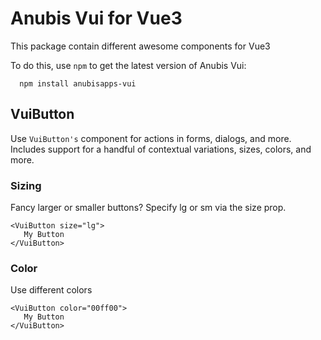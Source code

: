 # Anubis Vui for Vue3

This package contain different awesome components for Vue3 

 To do this, use `npm` to get the latest version of Anubis Vui:
 ```
   npm install anubisapps-vui
 ```

## VuiButton

Use `VuiButton's` component for actions in forms, dialogs, and more. Includes support for a handful of contextual variations, sizes, colors, and more.
   ### Sizing 

   Fancy larger or smaller buttons? Specify lg or sm via the size prop.

   ```
   <VuiButton size="lg">
      My Button
   </VuiButton>
   ```

   ### Color 

   Use different colors

   ```
   <VuiButton color="00ff00">
      My Button
   </VuiButton>
   ```
